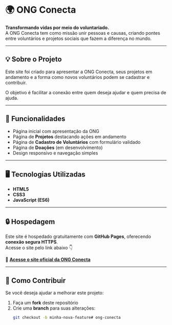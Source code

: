# 🌍 ONG Conecta

**Transformando vidas por meio do voluntariado.**  
A ONG Conecta tem como missão unir pessoas e causas, criando pontes entre voluntários e projetos sociais que fazem a diferença no mundo.

---

## 💡 Sobre o Projeto

Este site foi criado para apresentar a ONG Conecta, seus projetos em andamento e a forma como novos voluntários podem se cadastrar e contribuir.

O objetivo é facilitar a conexão entre quem deseja ajudar e quem precisa de ajuda.

---

## 🧭 Funcionalidades

- Página inicial com apresentação da ONG  
- Página de **Projetos** destacando ações em andamento  
- Página de **Cadastro de Voluntários** com formulário validado  
- Página de **Doações** (em desenvolvimento)  
- Design responsivo e navegação simples  

---

## 🖥️ Tecnologias Utilizadas

- **HTML5**  
- **CSS3**  
- **JavaScript (ES6)**  

---

## 🔒 Hospedagem

Este site é hospedado gratuitamente com **GitHub Pages**, oferecendo **conexão segura HTTPS**.  
Acesse o site pelo link abaixo 👇  

🔗 **[Acesse o site oficial da ONG Conecta](https://vinicius70x7.github.io/ong-conecta/)**

---

## 🤝 Como Contribuir

Se você deseja ajudar a melhorar este projeto:

1. Faça um **fork** deste repositório  
2. Crie uma **branch** para suas alterações:  
   ```bash
   git checkout -b minha-nova-feature# ong-conecta
